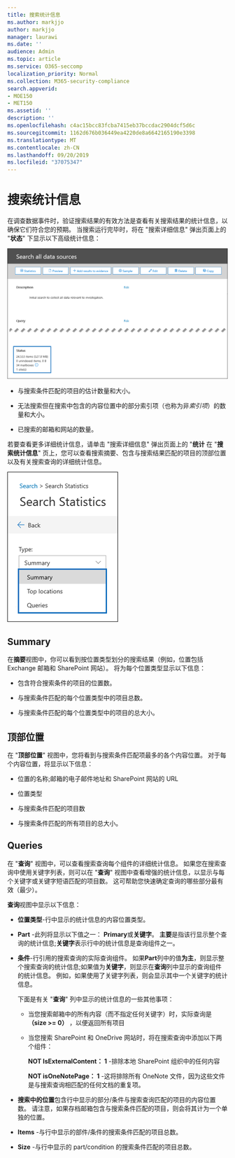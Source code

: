 ```yaml
---
title: 搜索统计信息
ms.author: markjjo
author: markjjo
manager: laurawi
ms.date: ''
audience: Admin
ms.topic: article
ms.service: O365-seccomp
localization_priority: Normal
ms.collection: M365-security-compliance
search.appverid:
- MOE150
- MET150
ms.assetid: ''
description: ''
ms.openlocfilehash: c4ac15bcc83fcba7415eb37bccdac2904dcf5d6c
ms.sourcegitcommit: 1162d676b036449ea4220de8a6642165190e3398
ms.translationtype: MT
ms.contentlocale: zh-CN
ms.lasthandoff: 09/20/2019
ms.locfileid: "37075347"
---
```

# <a name="search-statistics"></a>搜索统计信息

在调查数据事件时，验证搜索结果的有效方法是查看有关搜索结果的统计信息，以确保它们符合您的预期。 当搜索运行完毕时，将在 "搜索详细信息" 弹出页面上的 "**状态**" 下显示以下高级统计信息：

![在 "搜索详细信息" 弹出页面上搜索 statisics](media/SearchDetailsFlyout.png)

- 与搜索条件匹配的项目的估计数量和大小。

- 无法搜索但在搜索中包含的内容位置中的部分索引项（也称为非*索引项*）的数量和大小。

- 已搜索的邮箱和网站的数量。

若要查看更多详细统计信息，请单击 "搜索详细信息" 弹出页面上的 "**统计** 在 "**搜索统计信息**" 页上，您可以查看搜索摘要、包含与搜索结果匹配的项目的顶部位置以及有关搜索查询的详细统计信息。

![搜索统计信息下拉列表](media/SearchStatisticsDropDownList.png)

## <a name="summary"></a>Summary

在**摘要**视图中，你可以看到按位置类型划分的搜索结果（例如，位置包括 Exchange 邮箱和 SharePoint 网站）。 将为每个位置类型显示以下信息：

- 包含符合搜索条件的项目的位置数。

- 与搜索条件匹配的每个位置类型中的项目总数。

- 与搜索条件匹配的每个位置类型中的项目的总大小。

## <a name="top-locations"></a>顶部位置

在 "**顶部位置**" 视图中，您将看到与搜索条件匹配项最多的各个内容位置。 对于每个内容位置，将显示以下信息：

- 位置的名称;邮箱的电子邮件地址和 SharePoint 网站的 URL

- 位置类型

- 与搜索条件匹配的项目数

- 与搜索条件匹配的所有项目的总大小。

## <a name="queries"></a>Queries

在 "**查询**" 视图中，可以查看搜索查询每个组件的详细统计信息。 如果您在搜索查询中使用关键字列表，则可以在 "**查询**" 视图中查看增强的统计信息，以显示与每个关键字或关键字短语匹配的项目数。 这可帮助您快速确定查询的哪些部分最有效（最少）。 

**查询**视图中显示以下信息：

 - **位置类型**-行中显示的统计信息的内容位置类型。

- **Part** -此列将显示以下值之一： **Primary**或**关键字**。 **主要**是指该行显示整个查询的统计信息;**关键字**表示行中的统计信息是查询组件之一。

- **条件**-行引用的搜索查询的实际查询组件。 如果**Part**列中的值**为主**，则显示整个搜索查询的统计信息;如果值为**关键字**，则显示在**查询**列中显示的查询组件的统计信息。 例如，如果使用了关键字列表，则会显示其中一个关键字的统计信息。

  下面是有关 "**查询**" 列中显示的统计信息的一些其他事项：
  
  - 当您搜索邮箱中的所有内容（而不指定任何关键字）时，实际查询是 **（size >= 0）** ，以便返回所有项目
  
  - 当您搜索 SharePoint 和 OneDrive 网站时，将在搜索查询中添加以下两个组件：
    
    **NOT IsExternalContent： 1** -排除本地 SharePoint 组织中的任何内容
    
    **NOT isOneNotePage： 1** -这将排除所有 OneNote 文件，因为这些文件是与搜索查询相匹配的任何文档的重复项。

- **搜索中的位置**包含行中显示的部分/条件与搜索查询匹配的项目的内容位置数。 请注意，如果存档邮箱包含与搜索条件匹配的项目，则会将其计为一个单独的位置。

- **Items** -与行中显示的部件/条件的搜索条件匹配的项目总数。

- **Size** -与行中显示的 part/condition 的搜索条件匹配的项目总数。

